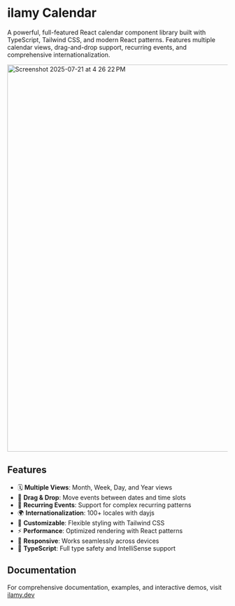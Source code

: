 # ilamy Calendar

A powerful, full-featured React calendar component library built with TypeScript, Tailwind CSS, and modern React patterns. Features multiple calendar views, drag-and-drop support, recurring events, and comprehensive internationalization.

<img width="1648" height="883" alt="Screenshot 2025-07-21 at 4 26 22 PM" src="https://github.com/user-attachments/assets/2fedaec6-bafc-4a29-b045-8b0c5117b486" />

## Features

- 🗓️ **Multiple Views**: Month, Week, Day, and Year views
- 🎯 **Drag & Drop**: Move events between dates and time slots
- 🔄 **Recurring Events**: Support for complex recurring patterns
- 🌍 **Internationalization**: 100+ locales with dayjs
- 🎨 **Customizable**: Flexible styling with Tailwind CSS
- ⚡ **Performance**: Optimized rendering with React patterns
- 📱 **Responsive**: Works seamlessly across devices
- 🔧 **TypeScript**: Full type safety and IntelliSense support

## Documentation

For comprehensive documentation, examples, and interactive demos, visit [ilamy.dev](https://ilamy.dev)
